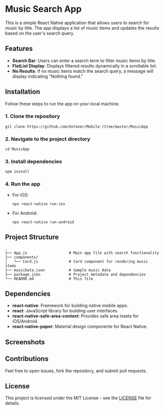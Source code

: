 
Music Search App
================

This is a simple React Native application that allows users to search for music by title. The app displays a list of music items and updates the results based on the user's search query.

Features
--------

*   **Search Bar**: Users can enter a search term to filter music items by title.
*   **FlatList Display**: Displays filtered results dynamically in a scrollable list.
*   **No Results**: If no music items match the search query, a message will display indicating "Nothing found."

Installation
------------

Follow these steps to run the app on your local machine.

### 1\. Clone the repository

    git clone https://github.com/dxtaner/Mobile-/tree/master/MusicApp

### 2\. Navigate to the project directory

    cd MusicApp

### 3\. Install dependencies

    npm install

### 4\. Run the app

*   For iOS:
    
        npx react-native run-ios
    
*   For Android:
    
        npx react-native run-android
    

Project Structure
-----------------

    
    .
    ├── App.js                   # Main app file with search functionality
    ├── components/
    │   └── Card.js              # Card component for rendering music items
    ├── musicData.json           # Sample music data
    ├── package.json             # Project metadata and dependencies
    └── README.md                # This file
        

Dependencies
------------

*   **react-native**: Framework for building native mobile apps.
*   **react**: JavaScript library for building user interfaces.
*   **react-native-safe-area-context**: Provides safe area insets for iOS/Android.
*   **react-native-paper**: Material design components for React Native.

Screenshots
-----------



Contributions
-------------

Feel free to open issues, fork the repository, and submit pull requests.

License
-------

This project is licensed under the MIT License - see the [LICENSE](LICENSE) file for details.
